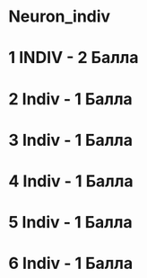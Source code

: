 # Neuron_indiv
# 1 INDIV - 2 Балла
# 2 Indiv - 1 Балла
# 3 Indiv - 1 Балла
# 4 Indiv - 1 Балла
# 5 Indiv - 1 Балла
# 6 Indiv - 1 Балла
